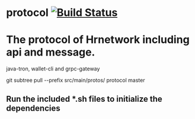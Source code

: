 # protocol [![Build Status](https://travis-ci.org/tronprotocol/protocol.svg?branch=master)](https://travis-ci.org/tronprotocol/protocol)


# The protocol of Hrnetwork including api and message.

java-tron, wallet-cli and grpc-gateway

git subtree pull --prefix src/main/protos/ protocol master

## Run the included *.sh files to initialize the dependencies

